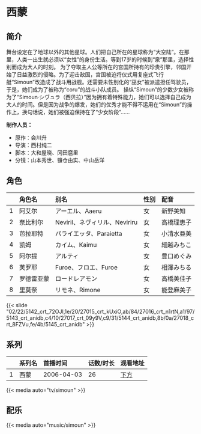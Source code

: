 # 西蒙



## 简介

舞台设定在了地球以外的其他星球。人们把自己所在的星球称为“大空陆”。在那里，人类一出生就必须以“女性”的身份生活。等到17岁的时候到“泉”那里，选择性别而成为大人的时刻。
为了夺取主人公等所在的宫国所持有的珍贵引擎，邻国开始了日益激烈的侵略。为了迎击敌国，宫国被迫将仪式用复座式飞行艇“Simoun”改造成了战斗用战舰。还需要未性别化的“巫女”被派遣担任驾驶员，于是，她们成为了被称为“coru”的战斗小队成员。
操纵“Simoun”的少数少女被称为了“Simoun·シヴュラ（西贝拉）”因为拥有着特殊能力，她们可以选择自己成为大人的时间。但是因为战争的爆发，她们的优秀才能不得不运用在“Simoun”的操作上，换句话说，她们被强迫保持在了“少女阶段”……

**制作人员：**
- 原作：会川升
- 导演：西村纯二
- 脚本：大和屋晓、冈田麿里
- 分镜：山本秀世、镰仓由实、中山岳洋

## 角色

|     |   角色名   |   别名  | 性别 |  配音  |
|:--- |:------  |:----      |:---  |:--   |
| 1 | 阿艾尔 | アーエル、Aaeru | 女 | 新野美知 |
| 2 | 奈比利尔 | Neviril、ネヴィリル、Neviriru | 女 | 高橋理恵子 |
| 3 | 芭拉耶特 | パライエッタ、Paraietta | 女 | 小清水亜美 |
| 4 | 凯姆 | カイム、Kaimu | 女 | 細越みちこ |
| 5 | 阿尔提 | アルティ | 女 | 豊口めぐみ |
| 6 | 芙罗耶 | Furoe、フロエ、Furoe | 女 | 相澤みちる |
| 7 | 罗德雷亚蒙 | ロードレアモン | 女 | 高橋美佳子 |
| 8 | 里莫奈 | リモネ、Rimone | 女 | 能登麻美子 |

{{< slide "02/22/5142_crt_72OJI,1e/20/27015_crt_kUxiO,ab/84/27016_crt_n1rtN,a1/97/5143_crt_anidb,c4/10/27017_crt_09y9V,c9/31/5144_crt_anidb,8b/0a/27018_crt_8FZVu,fe/4b/5145_crt_anidb" >}}

## 系列

|     | 系列名 | 首播时间       | 话数/时长 | 观看地址        |
|:----|:----|:-----------|:------|:------------|
| 1   | 西蒙  | 2006-04-03 | 26    | [下方](#id-1) |

{{< media auto="tv/simoun" >}}

## 配乐

{{< media auto="music/simoun" >}}
